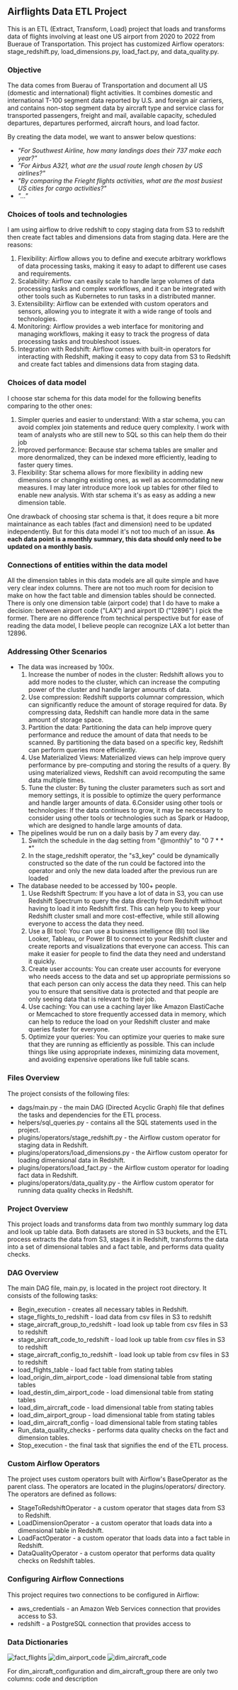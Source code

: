 ## Airflights Data ETL Project
This is an ETL (Extract, Transform, Load) project that loads and transforms data of flights involving at least one US airport from 2020 to 2022 from Bueraue of Transportation. This project has customized Airflow operators: stage_redshift.py, load_dimensions.py, load_fact.py, and data_quality.py. 
### Objective
The data comes from Buerau of Transportation and document all US (domestic and international) flight activities. It combines domestic and international T-100 segment data reported by U.S. and foreign air carriers, and contains non-stop segment data by aircraft type and service class for transported passengers, freight and mail, available capacity, scheduled departures, departures performed, aircraft hours, and load factor.

By creating the data model, we want to answer below questions:
* _"For Southwest Airline, how many landings does their 737 make each year?"_
* _"For Airbus A321, what are the usual route lengh chosen by US airlines?"_
* _"By comparing the Frieght flights activities, what are the most busiest US cities for cargo activities?"_
* _"..."_

### Choices of tools and technologies
I am using airflow to drive redshift to copy staging data from S3 to redshift then create fact tables and dimensions data from staging data. Here are the reasons:

1. Flexibility: Airflow allows you to define and execute arbitrary workflows of data processing tasks, making it easy to adapt to different use cases and requirements.
2. Scalability: Airflow can easily scale to handle large volumes of data processing tasks and complex workflows, and it can be integrated with other tools such as Kubernetes to run tasks in a distributed manner.
3. Extensibility: Airflow can be extended with custom operators and sensors, allowing you to integrate it with a wide range of tools and technologies.
4. Monitoring: Airflow provides a web interface for monitoring and managing workflows, making it easy to track the progress of data processing tasks and troubleshoot issues.
5. Integration with Redshift: Airflow comes with built-in operators for interacting with Redshift, making it easy to copy data from S3 to Redshift and create fact tables and dimensions data from staging data.

### Choices of data model
I choose star schema for this data model for the following benefits comparing to the other ones:
1. Simpler queries and easier to understand: With a star schema, you can avoid complex join statements and reduce query complexity. I work with team of analysts who are still new to SQL so this can help them do their job
2. Improved performance: Because star schema tables are smaller and more denormalized, they can be indexed more efficiently, leading to faster query times.
3. Flexibility: Star schema allows for more flexibility in adding new dimensions or changing existing ones, as well as accommodating new measures. I may later introduce more look up tables for other filed to enable new analysis. With star schema it's as easy as adding a new dimension table.

One drawback of choosing star schema is that, it does requre a bit more maintainance as each tables (fact and dimension) need to be updated independently. But for this data model it's not too much of an issue. **As each data point is a monthly summary, this data should only need to be updated on a monthly basis.** 

### Connections of entities within the data model
All the dimension tables in this data models are all quite simple and have very clear index columns. There are not too much room for decision to make on how the fact table and dimension tables should be connected. 
There is only one dimension table (airport code) that I do have to make a decision: between airport code ("LAX") and airport ID ("12896") I pick the former. There are no difference from technical perspective but for ease of reading the data model, I believe people can recognize LAX a lot better than 12896.

### Addressing Other Scenarios
* The data was increased by 100x.
  1. Increase the number of nodes in the cluster: Redshift allows you to add more nodes to the cluster, which can increase the computing power of the cluster and handle larger amounts of data.
  2. Use compression: Redshift supports columnar compression, which can significantly reduce the amount of storage required for data. By compressing data, Redshift can handle more data in the same amount of storage space.
  3. Partition the data: Partitioning the data can help improve query performance and reduce the amount of data that needs to be scanned. By partitioning the data based on a specific key, Redshift can perform queries more efficiently.
  4. Use Materialized Views: Materialized views can help improve query performance by pre-computing and storing the results of a query. By using materialized views, Redshift can avoid recomputing the same data multiple times.
  5. Tune the cluster: By tuning the cluster parameters such as sort and memory settings, it is possible to optimize the query performance and handle larger amounts of data.
  6.Consider using other tools or technologies: If the data continues to grow, it may be necessary to consider using other tools or technologies such as Spark or Hadoop, which are designed to handle large amounts of data.
* The pipelines would be run on a daily basis by 7 am every day.
  1. Switch the schedule in the dag setting from "@monthly" to "0 7 * * *"
  2. In the stage_redshift operator, the "s3_key" could be dynamically constructed so the date of the run could be factored into the operator and only the new data loaded after the previous run are loaded
* The database needed to be accessed by 100+ people.
  1. Use Redshift Spectrum: If you have a lot of data in S3, you can use Redshift Spectrum to query the data directly from Redshift without having to load it into Redshift first. This can help you to keep your Redshift cluster small and more cost-effective, while still allowing everyone to access the data they need.
  2. Use a BI tool: You can use a business intelligence (BI) tool like Looker, Tableau, or Power BI to connect to your Redshift cluster and create reports and visualizations that everyone can access. This can make it easier for people to find the data they need and understand it quickly.
  3. Create user accounts: You can create user accounts for everyone who needs access to the data and set up appropriate permissions so that each person can only access the data they need. This can help you to ensure that sensitive data is protected and that people are only seeing data that is relevant to their job.
  4. Use caching: You can use a caching layer like Amazon ElastiCache or Memcached to store frequently accessed data in memory, which can help to reduce the load on your Redshift cluster and make queries faster for everyone.
  5. Optimize your queries: You can optimize your queries to make sure that they are running as efficiently as possible. This can include things like using appropriate indexes, minimizing data movement, and avoiding expensive operations like full table scans.

### Files Overview
The project consists of the following files:

* dags/main.py - the main DAG (Directed Acyclic Graph) file that defines the tasks and dependencies for the ETL process.
* helpers/sql_queries.py - contains all the SQL statements used in the project.
* plugins/operators/stage_redshift.py - the Airflow custom operator for staging data in Redshift.
* plugins/operators/load_dimensions.py - the Airflow custom operator for loading dimensional data in Redshift.
* plugins/operators/load_fact.py - the Airflow custom operator for loading fact data in Redshift.
* plugins/operators/data_quality.py - the Airflow custom operator for running data quality checks in Redshift.
### Project Overview
This project loads and transforms data from two monthly summary log data and look up table data. Both datasets are stored in S3 buckets, and the ETL process extracts the data from S3, stages it in Redshift, transforms the data into a set of dimensional tables and a fact table, and performs data quality checks.

### DAG Overview
The main DAG file, main.py, is located in the project root directory. It consists of the following tasks:

* Begin_execution - creates all necessary tables in Redshift.
* stage_flights_to_redshift - load data from csv files in S3 to redshift
* stage_aircraft_group_to_redshift - load look up table from csv files in S3 to redshift
* stage_aircraft_code_to_redshift - load look up table from csv files in S3 to redshift
* stage_aircraft_config_to_redshift - load look up table from csv files in S3 to redshift
* load_flights_table - load fact table from stating tables
* load_origin_dim_airport_code  - load dimensional table from stating tables
* load_destin_dim_airport_code - load dimensional table from stating tables
* load_dim_aircraft_code - load dimensional table from stating tables
* load_dim_airport_group - load dimensional table from stating tables
* load_dim_aircraft_config - load dimensional table from stating tables
* Run_data_quality_checks - performs data quality checks on the fact and dimension tables.
* Stop_execution - the final task that signifies the end of the ETL process.
### Custom Airflow Operators
The project uses custom operators built with Airflow's BaseOperator as the parent class. The operators are located in the plugins/operators/ directory. The operators are defined as follows:

* StageToRedshiftOperator - a custom operator that stages data from S3 to Redshift.
* LoadDimensionOperator - a custom operator that loads data into a dimensional table in Redshift.
* LoadFactOperator - a custom operator that loads data into a fact table in Redshift.
* DataQualityOperator - a custom operator that performs data quality checks on Redshift tables.
### Configuring Airflow Connections
This project requires two connections to be configured in Airflow:

* aws_credentials - an Amazon Web Services connection that provides access to S3.
* redshift - a PostgreSQL connection that provides access to

### Data Dictionaries
![fact_flights](https://user-images.githubusercontent.com/31421213/235377822-2afaadc2-bf55-412a-b134-b741d0a7b612.jpg)
![dim_airport_code](https://user-images.githubusercontent.com/31421213/235377462-24cefa3e-f67b-407b-9601-3f219b9aa903.jpg)
![dim_aircraft_code](https://user-images.githubusercontent.com/31421213/235377721-a37a497b-7de2-4af2-b1e2-0f0e96a884d6.jpg)

For dim_aircraft_configuration and dim_aircraft_group there are only two columns: code and description
